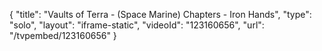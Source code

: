 {
    "title": "Vaults of Terra - (Space Marine) Chapters - Iron Hands",
    "type": "solo",
    "layout": "iframe-static",
    "videoId": "123160656",
    "url": "\/tvpembed\/123160656"
}